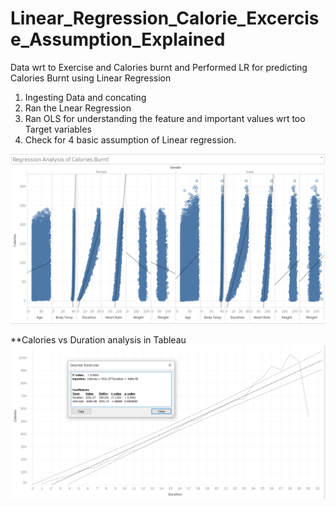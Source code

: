 # Linear_Regression_Calorie_Excercise_Assumption_Explained
Data wrt to Exercise and Calories burnt and Performed LR for predicting Calories Burnt using Linear Regression

1. Ingesting Data and concating
2. Ran the Lnear Regression
3. Ran OLS for understanding the feature and important values wrt too Target variables
4. Check for 4 basic assumption of Linear regression.


![alt text](https://github.com/jaikushwaha7/Linear_Regression_Calorie_Excercise_Assumption_Explained/blob/main/Regression%20Analysis%201.png)

**Calories vs Duration analysis in Tableau
![alt text](https://github.com/jaikushwaha7/Linear_Regression_Calorie_Excercise_Assumption_Explained/blob/main/Calories%20vs%20Duration.png)
